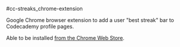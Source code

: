 #cc-streaks_chrome-extension

Google Chrome browser extension to add a user "best streak" bar to Codecademy profile pages.

Able to be installed [from the Chrome Web Store](https://chrome.google.com/webstore/detail/codecademy-user-streaks/bblgofhkkhfledfnenmlphgoilkmjmng).